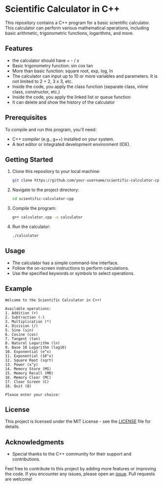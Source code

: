 # Scientific Calculator in C++

This repository contains a C++ program for a basic scientific calculator. This calculator can perform various mathematical operations, including basic arithmetic, trigonometric functions, logarithms, and more.

## Features

- the calculator should have + - / x   
- Basic trigonometry function: sin cos tan 
- More than basic function: square root, exp, log, ln 
- The calculator can input up to 10 or more variables and parameters. It is not limited to 2 + 2, 3 x 3, etc. 
- Inside the code, you apply the class function (separate class, inline class, constructor, etc.) 
- Inside the code, you apply the linked list or queue function
- It can delete and show the history of the calculator 

## Prerequisites

To compile and run this program, you'll need:

- C++ compiler (e.g., g++) installed on your system.
- A text editor or integrated development environment (IDE).

## Getting Started

1. Clone this repository to your local machine:

   ```bash
   git clone https://github.com/your-username/scientific-calculator-cpp.git
   ```

2. Navigate to the project directory:

   ```bash
   cd scientific-calculator-cpp
   ```

3. Compile the program:

   ```bash
   g++ calculator.cpp -o calculator
   ```

4. Run the calculator:

   ```bash
   ./calculator
   ```

## Usage

- The calculator has a simple command-line interface.
- Follow the on-screen instructions to perform calculations.
- Use the specified keywords or symbols to select operations.

## Example

```plaintext
Welcome to the Scientific Calculator in C++!

Available operations:
1. Addition (+)
2. Subtraction (-)
3. Multiplication (*)
4. Division (/)
5. Sine (sin)
6. Cosine (cos)
7. Tangent (tan)
8. Natural Logarithm (ln)
9. Base 10 Logarithm (log10)
10. Exponential (e^x)
11. Exponential (10^x)
12. Square Root (sqrt)
13. Power (x^y)
14. Memory Store (MS)
15. Memory Recall (MR)
16. Memory Clear (MC)
17. Clear Screen (C)
18. Quit (Q)

Please enter your choice:
```

## License

This project is licensed under the MIT License - see the [LICENSE](LICENSE) file for details.

## Acknowledgments

- Special thanks to the C++ community for their support and contributions.

Feel free to contribute to this project by adding more features or improving the code. If you encounter any issues, please open an [issue](https://github.com/your-username/scientific-calculator-cpp/issues). Pull requests are welcome!
